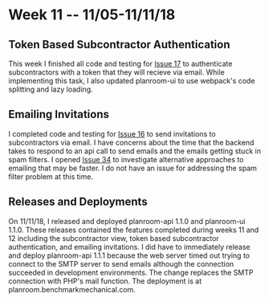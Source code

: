 # Week 11 -- 11/05-11/11/18

## Token Based Subcontractor Authentication
This week I finished all code and testing for [Issue 17](https://github.com/mjsmith11/planroom-journal/issues/17) to authenticate subcontractors with a token that they will recieve via email. While implementing this task, I also updated planroom-ui to use webpack's code splitting and lazy loading.

## Emailing Invitations
I completed code and testing for [Issue 16](https://github.com/mjsmith11/planroom-journal/issues/16) to send invitations to subcontractors via email.  I have concerns about the time that the backend takes to respond to an api call to send emails and the emails getting stuck in spam filters. I opened [Issue 34](https://github.com/mjsmith11/planroom-journal/issues/34) to investigate alternative approaches to emailing that may be faster. I do not have an issue for addressing the spam filter problem at this time.

## Releases and Deployments
On 11/11/18, I released and deployed planroom-api 1.1.0 and planroom-ui 1.1.0.  These releases contained the features completed during weeks 11 and 12 including the subcontractor view, token based subcontractor authentication, and emailing invitations.  I did have to immediately release and deploy planroom-api 1.1.1 because the web server timed out trying to connect to the SMTP server to send emails although the connection succeeded in development environments.  The change replaces the SMTP connection with PHP's mail function. The deployment is at planroom.benchmarkmechanical.com.
